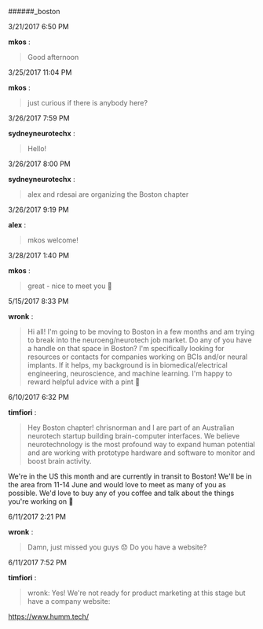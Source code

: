 ######_boston

3/21/2017 6:50 PM

 **mkos** :

 >Good afternoon

3/25/2017 11:04 PM

 **mkos** :

 >just curious if there is anybody here?

3/26/2017 7:59 PM

 **sydneyneurotechx** :

 >Hello!

3/26/2017 8:00 PM

 **sydneyneurotechx** :

 >alex and rdesai are organizing the Boston chapter

3/26/2017 9:19 PM

 **alex** :

 >mkos welcome!

3/28/2017 1:40 PM

 **mkos** :

 >great - nice to meet you :slightly_smiling_face:

5/15/2017 8:33 PM

 **wronk** :

 >Hi all! I'm going to be moving to Boston in a few months and am trying to break into the neuroeng/neurotech job market. Do any of you have a handle on that space in Boston? I'm specifically looking for resources or contacts for companies working on BCIs and/or neural implants. If it helps, my background is in biomedical/electrical engineering, neuroscience, and machine learning. I'm happy to reward helpful advice with a pint :slightly_smiling_face:

6/10/2017 6:32 PM

 **timfiori** :

 >Hey Boston chapter! chrisnorman and I are part of an Australian neurotech startup building brain-computer interfaces. We believe neurotechnology is the most profound way to expand human potential and are working with prototype hardware and software to monitor and boost brain activity.

> 


> 
We're in the US this month and are currently in transit to Boston! We'll be in the area from 11-14 June and would love to meet as many of you as possible. We'd love to buy any of you coffee and talk about the things you're working on :slightly_smiling_face:

6/11/2017 2:21 PM

 **wronk** :

 >Damn, just missed you guys :disappointed: Do you have a website?

6/11/2017 7:52 PM

 **timfiori** :

 >wronk: Yes! We're not ready for product marketing at this stage but have a company website:

> 
<https://www.humm.tech/>

